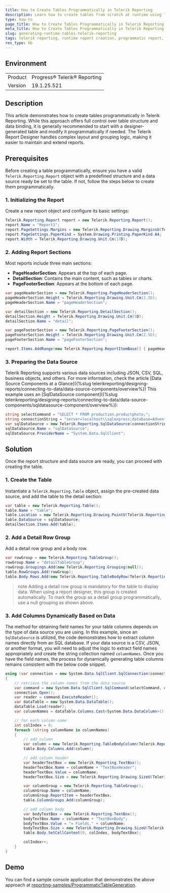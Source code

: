 ```yaml
---
title: How to Create Tables Programmatically in Telerik Reporting
description: Learn how to create tables from scratch at runtime using Telerik Reporting.
type: how-to
page_title: How to Create Tables Programmatically in Telerik Reporting
meta_title: How to Create Tables Programmatically in Telerik Reporting
slug: generating-runtime-tables-telerik-reporting
tags: telerik reporting, runtime report creation, programmatic report, report generation, dynamic table
res_type: kb
---
```


## Environment

<table>
    <tbody>
        <tr>
            <td> Product </td>
            <td> Progress® Telerik® Reporting </td>
        </tr>
        <tr>
            <td> Version </td>
            <td> 19.1.25.521 </td>
        </tr>
    </tbody>
</table>

## Description

This article demonstrates how to create tables programmatically in Telerik Reporting. While this approach offers full control over table structure and data binding, it is generally recommended to start with a designer-generated table and modify it programmatically if needed. The Telerik Report Designer handles complex layout and grouping logic, making it easier to maintain and extend reports.

## Prerequisites

Before creating a table programmatically, ensure you have a valid `Telerik.Reporting.Report` object with a predefined structure and a data source ready be set to the table. If not, follow the steps below to create them programmatically.

### 1. Initializing the Report

Create a new report object and configure its basic settings:

````csharp
Telerik.Reporting.Report report = new Telerik.Reporting.Report();
report.Name = "Report1";
report.PageSettings.Margins = new Telerik.Reporting.Drawing.MarginsU(Telerik.Reporting.Drawing.Unit.Mm(20D), Telerik.Reporting.Drawing.Unit.Mm(20D), Telerik.Reporting.Drawing.Unit.Mm(20D), Telerik.Reporting.Drawing.Unit.Mm(20D));
report.PageSettings.PaperKind = System.Drawing.Printing.PaperKind.A4;
report.Width = Telerik.Reporting.Drawing.Unit.Cm(17D);
````

### 2. Adding Report Sections

Most reports include three main sections:

- **PageHeaderSection**: Appears at the top of each page.
- **DetailSection**: Contains the main content, such as tables or charts.
- **PageFooterSection**: Appears at the bottom of each page.

````csharp
var pageHeaderSection = new Telerik.Reporting.PageHeaderSection();
pageHeaderSection.Height = Telerik.Reporting.Drawing.Unit.Cm(2.5D);
pageHeaderSection.Name = "pageHeaderSection";

var detailSection = new Telerik.Reporting.DetailSection();
detailSection.Height = Telerik.Reporting.Drawing.Unit.Cm(5D);
detailSection.Name = "detail";

var pageFooterSection = new Telerik.Reporting.PageFooterSection();
pageFooterSection.Height = Telerik.Reporting.Drawing.Unit.Cm(2.5D);
pageFooterSection.Name = "pageFooterSection";

report.Items.AddRange(new Telerik.Reporting.ReportItemBase[] { pageHeaderSection, detailSection, pageFooterSection });
````

### 3. Preparing the Data Source

Telerik Reporting supports various data sources including JSON, CSV, SQL, business objects, and others. For more information, check the article [Data Source Components at a Glance]({%slug telerikreporting/designing-reports/connecting-to-data/data-source-components/overview%}) This example uses an [SqlDataSource component]({%slug telerikreporting/designing-reports/connecting-to-data/data-source-components/sqldatasource-component/overview%}):

````csharp
string selectCommand = "SELECT * FROM production.productphoto;";
string connectionString = "server=localhost\\sqlexpress;database=AdventureWorks2022;trusted_connection=true;";
var sqlDataSource = new Telerik.Reporting.SqlDataSource(connectionString, selectCommand);
sqlDataSource.Name = "sqlDataSource";
sqlDataSource.ProviderName = "System.Data.SqlClient";
````

## Solution

Once the report structure and data source are ready, you can proceed with creating the table.

### 1. Create the Table

Instantiate a `Telerik.Reporting.Table` object, assign the pre-created data source, and add the table to the detail section:

````csharp
var table = new Telerik.Reporting.Table();
table.Name = "table";
table.Location = new Telerik.Reporting.Drawing.PointU(Telerik.Reporting.Drawing.Unit.Cm(1.5D), Telerik.Reporting.Drawing.Unit.Cm(1.5D));
table.DataSource = sqlDataSource;
detailSection.Items.Add(table);
````

### 2. Add a Detail Row Group

Add a detail row group and a body row.

````csharp
var rowGroup = new Telerik.Reporting.TableGroup();
rowGroup.Name = "detailTableGroup";
rowGroup.Groupings.Add(new Telerik.Reporting.Grouping(null));
table.RowGroups.Add(rowGroup);
table.Body.Rows.Add(new Telerik.Reporting.TableBodyRow(Telerik.Reporting.Drawing.Unit.Cm(0.609D)));
````

>note Adding a detail row group is mandatory for the table to display data. When using a report designer, this group is created automatically. To mark the group as a detail group programmatically, use a null grouping as shown above.

### 3. Add Columns Dynamically Based on Data

The method for obtaining field names for your table columns depends on the type of data source you are using. In this example, since an `SqlDataSource` is utilized, the code demonstrates how to extract column names directly from an SQL database. If your data source is a CSV, JSON, or another format, you will need to adjust the logic to extract field names appropriately and create the string collection named `columnNames`. Once you have the field names, the process for dynamically generating table columns remains consistent with the below code snippet.

````csharp
using (var connection = new System.Data.SqlClient.SqlConnection(connectionString))
{
    // retrieve the column names from the data source
    var command = new System.Data.SqlClient.SqlCommand(selectCommand, connection);
    connection.Open();
    var reader = command.ExecuteReader();
    var dataTable = new System.Data.DataTable();
    dataTable.Load(reader);
    var columnNames = dataTable.Columns.Cast<System.Data.DataColumn>().Select(c => c.ColumnName);

    // for each column name
    int colIndex = 0;
    foreach (string columnName in columnNames)
    {
        // add column
        var column = new Telerik.Reporting.TableBodyColumn(Telerik.Reporting.Drawing.Unit.Cm(2.99D));
        table.Body.Columns.Add(column);

        // add column header
        var headerTextBox = new Telerik.Reporting.TextBox();
        headerTextBox.Name = columnName + "TextBoxHeader";
        headerTextBox.Value = columnName;
        headerTextBox.Size = new Telerik.Reporting.Drawing.SizeU(Telerik.Reporting.Drawing.Unit.Cm(2.99D), Telerik.Reporting.Drawing.Unit.Cm(0.609D));

        var columnGroup = new Telerik.Reporting.TableGroup();
        columnGroup.Name = columnName;
        columnGroup.ReportItem = headerTextBox;
        table.ColumnGroups.Add(columnGroup);

        // add column body
        var bodyTextBox = new Telerik.Reporting.TextBox();
        bodyTextBox.Name = columnName + "TextBoxBody";
        bodyTextBox.Value = "= Fields." + columnName;
        bodyTextBox.Size = new Telerik.Reporting.Drawing.SizeU(Telerik.Reporting.Drawing.Unit.Cm(2.99D), Telerik.Reporting.Drawing.Unit.Cm(0.609D));
        table.Body.SetCellContent(0, colIndex, bodyTextBox);

        colIndex++;
    }
}
````

## Demo

You can find a sample console application that demonstrates the above approach at [reporting-samples/ProgrammaticTableGeneration](https://github.com/telerik/reporting-samples/tree/master/ProgrammaticTableGeneration).